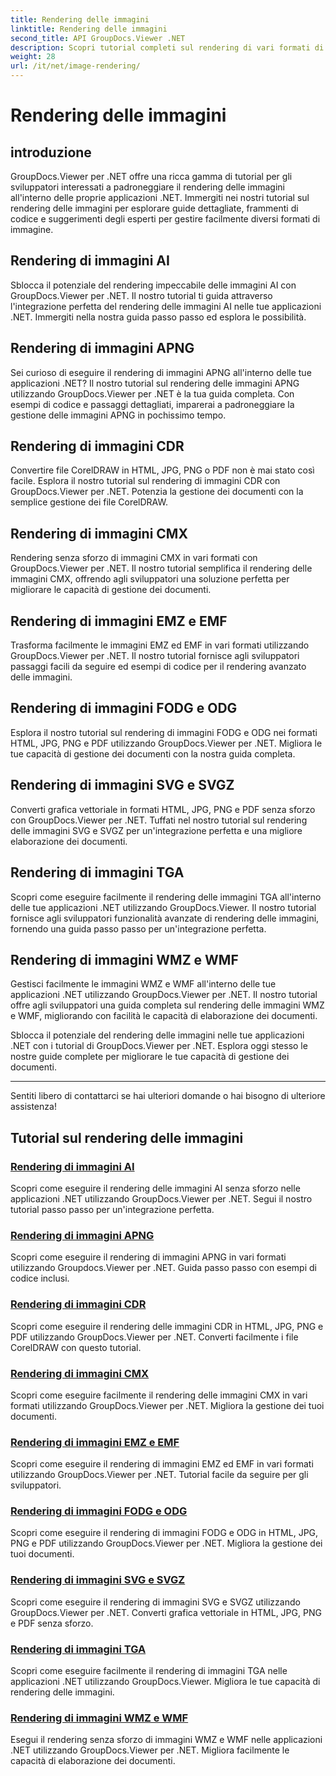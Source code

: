 ```yaml
---
title: Rendering delle immagini
linktitle: Rendering delle immagini
second_title: API GroupDocs.Viewer .NET
description: Scopri tutorial completi sul rendering di vari formati di immagine utilizzando GroupDocs.Viewer per .NET. Dall'intelligenza artificiale a WMF, scopri esempi di integrazione e codifica senza soluzione di continuità.
weight: 28
url: /it/net/image-rendering/
---
```


# Rendering delle immagini


## introduzione

GroupDocs.Viewer per .NET offre una ricca gamma di tutorial per gli sviluppatori interessati a padroneggiare il rendering delle immagini all'interno delle proprie applicazioni .NET. Immergiti nei nostri tutorial sul rendering delle immagini per esplorare guide dettagliate, frammenti di codice e suggerimenti degli esperti per gestire facilmente diversi formati di immagine.

## Rendering di immagini AI
Sblocca il potenziale del rendering impeccabile delle immagini AI con GroupDocs.Viewer per .NET. Il nostro tutorial ti guida attraverso l'integrazione perfetta del rendering delle immagini AI nelle tue applicazioni .NET. Immergiti nella nostra guida passo passo ed esplora le possibilità.

## Rendering di immagini APNG
Sei curioso di eseguire il rendering di immagini APNG all'interno delle tue applicazioni .NET? Il nostro tutorial sul rendering delle immagini APNG utilizzando GroupDocs.Viewer per .NET è la tua guida completa. Con esempi di codice e passaggi dettagliati, imparerai a padroneggiare la gestione delle immagini APNG in pochissimo tempo.

## Rendering di immagini CDR
Convertire file CorelDRAW in HTML, JPG, PNG o PDF non è mai stato così facile. Esplora il nostro tutorial sul rendering di immagini CDR con GroupDocs.Viewer per .NET. Potenzia la gestione dei documenti con la semplice gestione dei file CorelDRAW.

## Rendering di immagini CMX
Rendering senza sforzo di immagini CMX in vari formati con GroupDocs.Viewer per .NET. Il nostro tutorial semplifica il rendering delle immagini CMX, offrendo agli sviluppatori una soluzione perfetta per migliorare le capacità di gestione dei documenti.

## Rendering di immagini EMZ e EMF
Trasforma facilmente le immagini EMZ ed EMF in vari formati utilizzando GroupDocs.Viewer per .NET. Il nostro tutorial fornisce agli sviluppatori passaggi facili da seguire ed esempi di codice per il rendering avanzato delle immagini.

## Rendering di immagini FODG e ODG
Esplora il nostro tutorial sul rendering di immagini FODG e ODG nei formati HTML, JPG, PNG e PDF utilizzando GroupDocs.Viewer per .NET. Migliora le tue capacità di gestione dei documenti con la nostra guida completa.

## Rendering di immagini SVG e SVGZ
Converti grafica vettoriale in formati HTML, JPG, PNG e PDF senza sforzo con GroupDocs.Viewer per .NET. Tuffati nel nostro tutorial sul rendering delle immagini SVG e SVGZ per un'integrazione perfetta e una migliore elaborazione dei documenti.

## Rendering di immagini TGA
Scopri come eseguire facilmente il rendering delle immagini TGA all'interno delle tue applicazioni .NET utilizzando GroupDocs.Viewer. Il nostro tutorial fornisce agli sviluppatori funzionalità avanzate di rendering delle immagini, fornendo una guida passo passo per un'integrazione perfetta.

## Rendering di immagini WMZ e WMF
Gestisci facilmente le immagini WMZ e WMF all'interno delle tue applicazioni .NET utilizzando GroupDocs.Viewer per .NET. Il nostro tutorial offre agli sviluppatori una guida completa sul rendering delle immagini WMZ e WMF, migliorando con facilità le capacità di elaborazione dei documenti.

Sblocca il potenziale del rendering delle immagini nelle tue applicazioni .NET con i tutorial di GroupDocs.Viewer per .NET. Esplora oggi stesso le nostre guide complete per migliorare le tue capacità di gestione dei documenti.

---

Sentiti libero di contattarci se hai ulteriori domande o hai bisogno di ulteriore assistenza!
## Tutorial sul rendering delle immagini
### [Rendering di immagini AI](./render-ai-images/)
Scopri come eseguire il rendering delle immagini AI senza sforzo nelle applicazioni .NET utilizzando GroupDocs.Viewer per .NET. Segui il nostro tutorial passo passo per un'integrazione perfetta.
### [Rendering di immagini APNG](./render-apng-images/)
Scopri come eseguire il rendering di immagini APNG in vari formati utilizzando Groupdocs.Viewer per .NET. Guida passo passo con esempi di codice inclusi.
### [Rendering di immagini CDR](./render-cdr-images/)
Scopri come eseguire il rendering delle immagini CDR in HTML, JPG, PNG e PDF utilizzando GroupDocs.Viewer per .NET. Converti facilmente i file CorelDRAW con questo tutorial.
### [Rendering di immagini CMX](./render-cmx-images/)
Scopri come eseguire facilmente il rendering delle immagini CMX in vari formati utilizzando GroupDocs.Viewer per .NET. Migliora la gestione dei tuoi documenti.
### [Rendering di immagini EMZ e EMF](./render-emz-emf-images/)
Scopri come eseguire il rendering di immagini EMZ ed EMF in vari formati utilizzando GroupDocs.Viewer per .NET. Tutorial facile da seguire per gli sviluppatori.
### [Rendering di immagini FODG e ODG](./render-fodg-odg-images/)
Scopri come eseguire il rendering di immagini FODG e ODG in HTML, JPG, PNG e PDF utilizzando GroupDocs.Viewer per .NET. Migliora la gestione dei tuoi documenti.
### [Rendering di immagini SVG e SVGZ](./render-svg-svgz-images/)
Scopri come eseguire il rendering di immagini SVG e SVGZ utilizzando GroupDocs.Viewer per .NET. Converti grafica vettoriale in HTML, JPG, PNG e PDF senza sforzo.
### [Rendering di immagini TGA](./render-tga-images/)
Scopri come eseguire facilmente il rendering di immagini TGA nelle applicazioni .NET utilizzando GroupDocs.Viewer. Migliora le tue capacità di rendering delle immagini.
### [Rendering di immagini WMZ e WMF](./render-wmz-wmf-images/)
Esegui il rendering senza sforzo di immagini WMZ e WMF nelle applicazioni .NET utilizzando GroupDocs.Viewer per .NET. Migliora facilmente le capacità di elaborazione dei documenti.